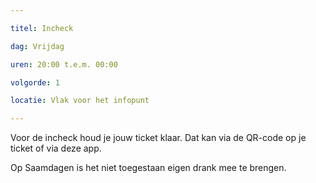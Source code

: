 ```yaml
---

titel: Incheck

dag: Vrijdag

uren: 20:00 t.e.m. 00:00

volgorde: 1

locatie: Vlak voor het infopunt

---
```


Voor de incheck houd je jouw ticket klaar. Dat kan via de QR-code op je ticket of via deze app.  

Op Saamdagen is het niet toegestaan eigen drank mee te brengen.  
